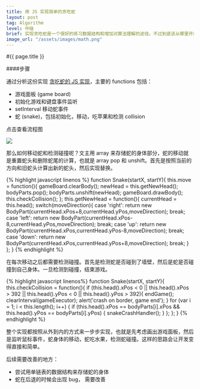 ```yaml
---
title: 用 JS 实现简单的贪吃蛇
layout: post
tag: Algorithm
level: 中级
brief: 实现贪吃蛇是一个很好的练习数据结构和增加对算法理解的途径。不过到底该从哪里开始？模仿是最好老师。文主搜索了现有的贪吃蛇实现（JS, Ruby, C# etc)，找到其中最好的理解的一份实现去分析，然后合上书本，自己摸索出了实现。本文就是对这个合书思考的一个总结。
image_url: "/assets/images/math.png"
---
```


#{{ page.title }}

####步骤

通过分析这份实现 [贪吃蛇的 JS 实现](http://www.codecademy.com/karapuzz/codebits/CNUPkC/edit)，主要的 functions 包括：

- 游戏面板 (game board)
- 初始化游戏和键盘事件监听
- setInterval 移动蛇事件
- 蛇 (snake)，包括初始化，移动，吃苹果和检测 collision

点击查看流程图
<div class="long_img">
<img src="{{ site.url }}/assets/images/snake_game_flowchart.png" />
</div>


那么如何移动蛇和检测碰撞呢？文主用 array 来存储蛇的身体部分，蛇的移动就是重置蛇头和删除蛇尾的计算，也就是 array pop 和 unshift。首先是按照当前的方向和旧蛇头计算出新的蛇头，然后实现替换。

{% highlight javascript linenos %}
function Snake(startX, startY){
  this.move = function(){
    gameBoard.clearBody();
    newHead = this.getNewHead();
    bodyParts.pop();
    bodyParts.unshift(newHead);
    gameBoard.drawBody();
    this.checkCollision();
  };
  this.getNewHead = function(){
    currentHead = this.head();
    switch(moveDirection){
      case 'right':
        return new BodyPart(currentHead.xPos+8,currentHead.yPos,moveDirection);
        break;
      case 'left':
        return new BodyPart(currentHead.xPos-8,currentHead.yPos,moveDirection);
        break;
      case 'up':
        return new BodyPart(currentHead.xPos,currentHead.yPos-8,moveDirection);
        break;
      case 'down':
        return new BodyPart(currentHead.xPos,currentHead.yPos+8,moveDirection);
        break;
    }
  };
}
{% endhighlight %}

在每次移动之后都需要检测碰撞。首先是检测蛇是否碰到了墙壁，然后是蛇是否碰撞到自己身体。一旦检测到碰撞，结束游戏。

{% highlight javascript linenos%}
function Snake(startX, startY){
  this.checkCollision = function(){
    if (this.head().xPos < 0 || this.head().xPos > 392 || 
        this.head().yPos < 0 || this.head().yPos > 392){
      endGame();
      clearInterval(gameExecutor);
      alert('crash on border, game end');
    }
    for (var i = 1; i < this.length(); i++) {
      if (this.head().xPos == bodyParts[i].xPos && this.head().yPos == bodyParts[i].yPos)
      {
        snakeCrashHandler();
      }
    };
  };
}
{% endhighlight %}

整个实现都按照从外到内的方式来一步步实现，也就是先考虑画出游戏面板，然后是监听鼠标事件，蛇身体的移动，蛇吃水果，检测蛇碰撞。这样的思路会让开发变得直接和简单。

后续需要改善的地方：

- 尝试用单链表的数据结构来存储蛇的身体
- 蛇在后退的时候会出现 bug， 需要改善 

<br />

